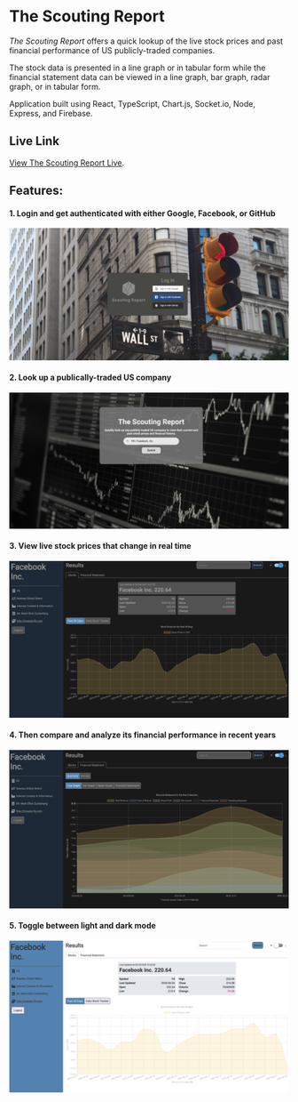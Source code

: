 # The Scouting Report

_The Scouting Report_ offers a quick lookup of the live stock prices and past financial performance of US publicly-traded companies.

The stock data is presented in a line graph or in tabular form while the financial statement data can be viewed in a line graph, bar graph, radar graph, or in tabular form.

Application built using React, TypeScript, Chart.js, Socket.io, Node, Express, and Firebase.

## Live Link

[View The Scouting Report Live](https://scouting-report.herokuapp.com/).

## Features:

#### 1. Login and get authenticated with either Google, Facebook, or GitHub

![Login with either Google, Facebook, or Github](./extras/login.png)

#### 2. Look up a publically-traded US company

![Searching for a company ticker ('FB') through a search bar](./extras/search.png)

#### 3. View live stock prices that change in real time

![View up to date stock prices for the searched company](./extras/stocks.png)

#### 4. Then compare and analyze its financial performance in recent years

![A graph comparing financial data for the past 5 quarters for Facebook](./extras/financials.png)

#### 5. Toggle between light and dark mode

![Toggle between light mode and dark mode](./extras/light-mode.png)
